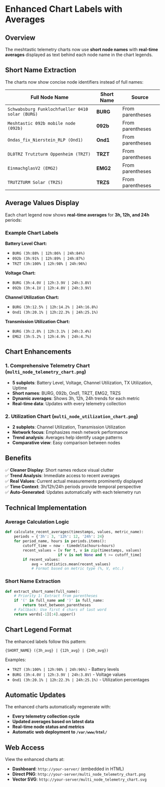 # Enhanced Chart Labels with Averages

## Overview

The meshtastic telemetry charts now use **short node names** with **real-time averages** displayed as text behind each node name in the chart legends.

## Short Name Extraction

The charts now show concise node identifiers instead of full names:

| Full Node Name | Short Name | Source |
|---------------|------------|---------|
| `Schwabsburg Funklochfueller 0410 solar (BURG)` | **BURG** | From parentheses |
| `Meshtastic 092b mobile node (092b)` | **092b** | From parentheses |
| `Ondas_fix_Nierstein_RLP (Ond1)` | **Ond1** | From parentheses |
| `DL0TRZ Trutzturm Oppenheim (TRZT)` | **TRZT** | From parentheses |
| `EinmachglasV2 (EMG2)` | **EMG2** | From parentheses |
| `TRUTZTURM Solar (TRZS)` | **TRZS** | From parentheses |

## Average Values Display

Each chart legend now shows **real-time averages** for **3h, 12h, and 24h** periods:

### Example Chart Labels

**Battery Level Chart:**
- `BURG (3h:88% | 12h:86% | 24h:84%)`
- `092b (3h:91% | 12h:89% | 24h:87%)`
- `TRZT (3h:100% | 12h:98% | 24h:96%)`

**Voltage Chart:**
- `BURG (3h:4.0V | 12h:3.9V | 24h:3.8V)`
- `092b (3h:4.1V | 12h:4.0V | 24h:3.9V)`

**Channel Utilization Chart:**
- `BURG (3h:12.5% | 12h:14.2% | 24h:16.8%)`
- `Ond1 (3h:20.1% | 12h:22.3% | 24h:25.1%)`

**Transmission Utilization Chart:**
- `BURG (3h:2.8% | 12h:3.1% | 24h:3.4%)`
- `EMG2 (3h:5.2% | 12h:4.9% | 24h:4.7%)`

## Chart Enhancements

### 1. **Comprehensive Telemetry Chart** (`multi_node_telemetry_chart.png`)
- **5 subplots**: Battery Level, Voltage, Channel Utilization, TX Utilization, Uptime
- **Short names**: BURG, 092b, Ond1, TRZT, EMG2, TRZS
- **Dynamic averages**: Shows 3h, 12h, 24h trends for each metric
- **Real-time data**: Updates with every telemetry collection

### 2. **Utilization Chart** (`multi_node_utilization_chart.png`)
- **2 subplots**: Channel Utilization, Transmission Utilization
- **Network focus**: Emphasizes mesh network performance
- **Trend analysis**: Averages help identify usage patterns
- **Comparative view**: Easy comparison between nodes

## Benefits

✅ **Cleaner Display**: Short names reduce visual clutter  
✅ **Trend Analysis**: Immediate access to recent averages  
✅ **Real Values**: Current actual measurements prominently displayed  
✅ **Time Context**: 3h/12h/24h periods provide temporal perspective  
✅ **Auto-Generated**: Updates automatically with each telemetry run  

## Technical Implementation

### Average Calculation Logic
```python
def calculate_recent_averages(timestamps, values, metric_name):
    periods = {'3h': 3, '12h': 12, '24h': 24}
    for period_name, hours in periods.items():
        cutoff_time = now - timedelta(hours=hours)
        recent_values = [v for t, v in zip(timestamps, values) 
                        if v is not None and t >= cutoff_time]
        if recent_values:
            avg = statistics.mean(recent_values)
            # Format based on metric type (%, V, etc.)
```

### Short Name Extraction
```python
def extract_short_name(full_name):
    # Priority 1: Extract from parentheses
    if '(' in full_name and ')' in full_name:
        return text_between_parentheses
    # Fallback: Use first 4 chars of last word
    return words[-1][:4].upper()
```

## Chart Legend Format

The enhanced labels follow this pattern:
```
{SHORT_NAME} ({3h_avg} | {12h_avg} | {24h_avg})
```

Examples:
- `TRZT (3h:100% | 12h:98% | 24h:96%)` - Battery levels
- `BURG (3h:4.0V | 12h:3.9V | 24h:3.8V)` - Voltage values  
- `Ond1 (3h:20.1% | 12h:22.3% | 24h:25.1%)` - Utilization percentages

## Automatic Updates

The enhanced charts automatically regenerate with:
- **Every telemetry collection cycle**
- **Updated averages based on latest data**
- **Real-time node status and metrics**
- **Automatic web deployment to `/var/www/html/`**

## Web Access

View the enhanced charts at:
- **Dashboard**: `http://your-server/` (embedded in HTML)
- **Direct PNG**: `http://your-server/multi_node_telemetry_chart.png`
- **Vector SVG**: `http://your-server/multi_node_telemetry_chart.svg`